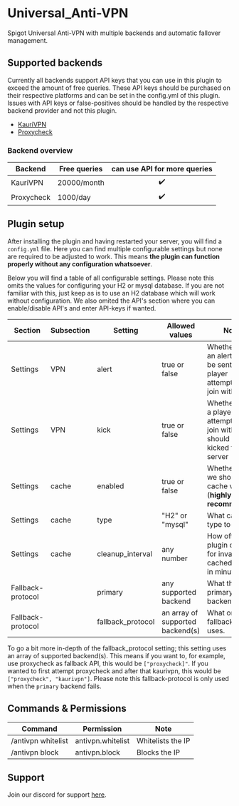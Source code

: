 # Universal_Anti-VPN
Spigot Universal Anti-VPN with multiple backends and automatic fallover management.


## Supported backends
Currently all backends support API keys that you can use in this plugin to exceed the amount of free queries. These API keys should be purchased on their respective platforms and can be set in the config.yml of this plugin. Issues with API keys or false-positives should be handled by the respective backend provider and not this plugin.

- [KauriVPN](https://funkemunky.cc/shop)
- [Proxycheck](https://proxycheck.io/)

### Backend overview

| Backend     | Free queries   | can use API for more queries |
|-------------|----------------|:----------------------------:|
| KauriVPN    |    20000/month |      ✔️                      |
| Proxycheck  |    1000/day    |      ✔️                      |


## Plugin setup
After installing the plugin and having restarted your server, you will find a ``config.yml`` file. Here you can find multiple configurable settings but none are required to be adjusted to work. This means **the plugin can function properly without any configuration whatsoever**.

Below you will find a table of all configurable settings. Please note this omits the values for configuring your H2 or mysql database. If you are not familiar with this, just keep as is to use an H2 database which will work without configuration. We also omited the API's section where you can enable/disable API's and enter API-keys if wanted.

| Section   | Subsection | Setting | Allowed values | Notes |
|-----------|------------|---------|----------------|-------|
| Settings  | VPN        | alert   | true or false  | Whether or not an alert should be sent upon a player attempting to join with a VPN |
| Settings  | VPN        | kick    | true or false  | Whether or not a player attempting to join with a VPN should be kicked from the server |
| Settings  | cache      | enabled | true or false  | Whether or not we should cache values (**highly recommended**) |
| Settings  | cache      | type    | "H2" or "mysql"  | What cache type to use |
| Settings  | cache      | cleanup_interval   | any number  | How often the plugin checks for invalidated cached records in minutes |
| Fallback-protocol  |   | primary   | any supported backend  | What the primary backend is |
| Fallback-protocol  |   | fallback_protocol   | an array of supported backend(s)  | What order the fallback system uses. |

To go a bit more in-depth of the fallback_protocol setting; this setting uses an array of supported backend(s). This means if you want to, for example, use proxycheck as fallback API, this would be ``["proxycheck]"``. If you wanted to first attempt proxycheck and after that kaurivpn, this would be ``["proxycheck", "kaurivpn"]``. Please note this fallback-protocol is only used when the ``primary`` backend fails.


## Commands & Permissions
| Command                 | Permission        | Note              |
|-------------------------|-------------------|-------------------|
| /antivpn whitelist <IP> | antivpn.whitelist | Whitelists the IP |
| /antivpn block <IP>     | antivpn.block     | Blocks the IP     |

## Support
Join our discord for support [here](https://discord.gg/XkDPdEfcQJ).
